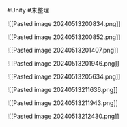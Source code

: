 
#Unity #未整理 

![[Pasted image 20240513200834.png]]


![[Pasted image 20240513200852.png]]

![[Pasted image 20240513201407.png]]


![[Pasted image 20240513201946.png]]


![[Pasted image 20240513205634.png]]


![[Pasted image 20240513211636.png]]



![[Pasted image 20240513211943.png]]


![[Pasted image 20240513212430.png]]


 